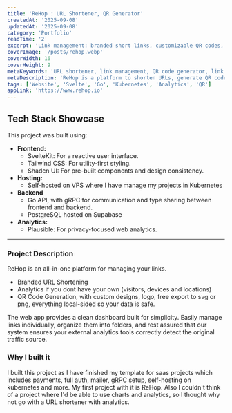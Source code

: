 ```yaml
---
title: 'ReHop : URL Shortener, QR Generator'
createdAt: '2025-09-08'
updatedAt: '2025-09-08'
category: 'Portfolio'
readTime: '2'
excerpt: 'Link management: branded short links, customizable QR codes, and privacy-first analytics.'
coverImage: '/posts/rehop.webp'
coverWidth: 16
coverHeight: 9
metaKeywords: 'URL shortener, link management, QR code generator, link analytics, branded links, SvelteKit, Tailwind CSS, Go, Kubernetes, gRPC, Supabase, privacy-focused, ReHop'
metaDescription: 'ReHop is a platform to shorten URLs, generate QR codes, and track clicks. Built with SvelteKit and Go, self‑hosted on Kubernetes.'
tags: ['Website', 'Svelte', 'Go', 'Kubernetes', 'Analytics', 'QR']
appLink: 'https://www.rehop.io'
---
```


## Tech Stack Showcase

This project was built using:

- **Frontend:**
  - SvelteKit: For a reactive user interface.
  - Tailwind CSS: For utility-first styling.
  - Shadcn UI: For pre-built components and design consistency.
- **Hosting:**
  - Self-hosted on VPS where I have manage my projects in Kubernetes
- **Backend**
  - Go API, with gRPC for communication and type sharing between frontend and backend.
  - PostgreSQL hosted on Supabase
- **Analytics:**
  - Plausible: For privacy-focused web analytics.

---

### Project Description

ReHop is an all-in-one platform for managing your links.

- Branded URL Shortening
- Analytics if you dont have your own (visitors, devices and locations)
- QR Code Generation, with custom designs, logo, free export to svg or png, everything local-sided so your data is safe.

The web app provides a clean dashboard built for simplicity. Easily manage links individually, organize them into folders, and rest assured that our system ensures your external analytics tools correctly detect the original traffic source.

### Why I built it

I built this project as I have finished my template for saas projects which includes payments, full auth, mailer, gRPC setup, self-hosting on kubernetes and more. My first project with it is ReHop. Also I couldn't think of a project where I'd be able to use charts and analytics, so I thought why not go with a URL shortener with analytics.
